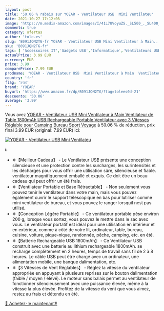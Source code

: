 ```yaml
---
layout: post
title: '50.06 % rabais sur YOEAR - Ventilateur USB  Mini Ventilateu'
date: 2021-10-27 17:12:03
image: 'https://m.media-amazon.com/images/I/41L7UVoyuZS._SL500_._SL400_.jpg'
comments: true
category: ofertas
author: 'tole.es'
slug: 'B091JQN2TG-fr YOEAR - Ventilateur USB Mini Ventilateur à Main...'
sku: 'B091JQN2TG-fr'
tags: [ 'Accessoires IT','Gadgets USB','Informatique','Ventilateurs USB','yoear', ]
actualPrice: 3.99 EUR
currency: EUR
price: 3.99
comparePrice: 7.99 EUR
prodname: 'YOEAR - Ventilateur USB  Mini Ventilateur à Main  Ventilateur de Table  1800mAh USB Rechargeable Portable Ventilateur avec 3 Vitesses Réglable pour Camping  Bureau  Sport  Voyage'
country: 'fr'
flag: '🇫🇷'
brand: 'YOEAR'
buyurl: 'https://www.amazon.fr/dp/B091JQN2TG/?tag=tolees0d-21'
descuento: '50.06'
average: '3.99'
---
```


Vous avez [YOEAR - Ventilateur USB  Mini Ventilateur à Main  Ventilateur de Table  1800mAh USB Rechargeable Portable Ventilateur avec 3 Vitesses Réglable pour Camping  Bureau  Sport  Voyage](https://www.amazon.fr/dp/B091JQN2TG/?tag=tolees0d-21)  à  50.06 % de réduction, prix final  3.99 EUR (original: 7.99 EUR) ici:

[![YOEAR - Ventilateur USB  Mini Ventilateu](https://m.media-amazon.com/images/I/41L7UVoyuZS._SL500_._SL400_.jpg)](https://www.amazon.fr/dp/B091JQN2TG/?tag=tolees0d-21)

ℹ️:

- ❄【Meilleur Cadeau】 - Le Ventilateur USB présente une conception silencieuse et une protection contre les surcharges, les surintensités et les décharges pour vous offrir une utilisation sûre, silencieuse et fiable. ventilateur magnifiquement emballé et exquis. Ce doit être un beau cadeau qui peut offrir un été frais.
- ❄【Ventilateur Portable et Base Rétractable】 - Non seulement vous pouvez tenir le ventilateur dans votre main, mais vous pouvez également ouvrir le support télescopique en bas pour lutiliser comme mini ventilateur de bureau, et vous pouvez le ranger lorsquil nest pas utilisé.
- ❄【Conception Légère Portable】 - Ce ventilateur portable pèse environ 200 g, lorsque vous sortez, vous pouvez le mettre dans le sac avec vous. Le ventilateur portatif est idéal pour une utilisation en intérieur et en extérieur, comme à côté de votre lit, ordinateur, table, bureau, cuisine, voiture, pique-nique, randonnée, pêche, camping, etc. en été.
- ❄【Batterie Rechargeable USB 1800mAh】 - Ce Ventilateur USB construit avec une batterie au lithium rechargeable 1800mAh. se recharge complètement en 2 heures, temps de travail sans fil de 2 à 8 heures. Le câble USB peut être chargé avec un ordinateur, une alimentation mobile, une banque dalimentation, etc.
- ❄【3 Vitesses de Vent Réglables】 - Réglez la vitesse du ventilateur appropriée en appuyant à plusieurs reprises sur le bouton dalimentation (faible / moyen / élevé). Le moteur sans balais permet au ventilateur de fonctionner silencieusement avec une puissance élevée, même à la vitesse la plus élevée. Profitez de la vitesse du vent que vous aimez, restez au frais et détendu en été.

[🛒 Achetez-le maintenant!!](https://www.amazon.fr/dp/B091JQN2TG/?tag=tolees0d-21)
